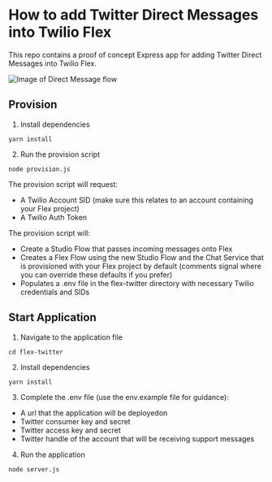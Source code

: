 # How to add Twitter Direct Messages into Twilio Flex
This repo contains a proof of concept Express app for adding Twitter Direct Messages into Twilio Flex.

![Image of Direct Message flow](https://user-images.githubusercontent.com/46247485/125089637-6d7d3280-e0c6-11eb-85fb-b1acf7b21b45.png)

## Provision
1. Install dependencies
```
yarn install
```

2. Run the provision script
```
node provision.js
```

The provision script will request:
* A Twilio Account SID (make sure this relates to an account containing your Flex project)
* A Twilio Auth Token 

The provision script will:
* Create a Studio Flow that passes incoming messages onto Flex
* Creates a Flex Flow using the new Studio Flow and the Chat Service that is provisioned with your Flex project by default (comments signal where you can override these defaults if you prefer)
* Populates a .env file in the flex-twitter directory with necessary Twilio credentials and SIDs

## Start Application
1. Navigate to the application file
```
cd flex-twitter
```

2. Install dependencies
```
yarn install
```

3. Complete the .env file (use the env.example file for guidance):
* A url that the application will be deployedon
* Twitter consumer key and secret
* Twitter access key and secret
* Twitter handle of the account that will be receiving support messages

4. Run the application
```
node server.js
```
